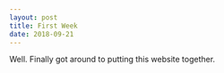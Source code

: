 ```yaml
---
layout: post
title: First Week 
date: 2018-09-21
---
```


Well. Finally got around to putting this website together. 
